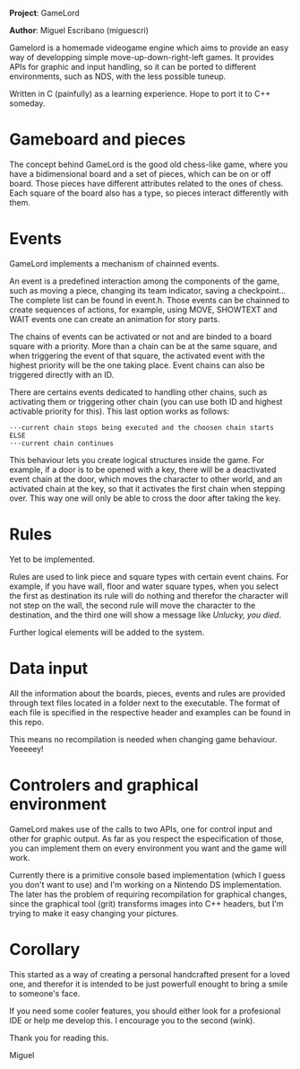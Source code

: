 **Project**: GameLord

**Author**: Miguel Escribano (miguescri)

Gamelord is a homemade videogame engine which aims to provide an easy way of developping simple move-up-down-right-left games. It provides APIs for graphic and input handling, so it can be ported to different environments, such as NDS, with the less possible tuneup.

Written in C (painfully) as a learning experience. Hope to port it to C++ someday.


# Gameboard and pieces
The concept behind GameLord is the good old chess-like game, where you have a bidimensional board and a set of pieces, which can be on or off board. Those pieces have different attributes related to the ones of chess. Each square of the board also has a type, so pieces interact differently with them.

# Events
GameLord implements a mechanism of chainned events.

An event is a predefined interaction among the components of the game, such as moving a piece, changing its team indicator, saving a checkpoint... The complete list can be found in event.h. Those events can be chainned to create sequences of actions, for example, using MOVE, SHOWTEXT and WAIT events one can create an animation for story parts.

The chains of events can be activated or not and are binded to a board square with a priority. More than a chain can be at the same square, and when triggering the event of that square, the activated event with the highest priority will be the one taking place. Event chains can also be triggered directly with an ID.

There are certains events dedicated to handling other chains, such as activating them or triggering other chain (you can use both ID and highest activable priority for this). This last option works as follows:

```IF choosen event chain exists AND choosen chain is activated THEN
···current chain stops being executed and the choosen chain starts
ELSE
···current chain continues
```

This behaviour lets you create logical structures inside the game. For example, if a door is to be opened with a key, there will be a deactivated event chain at the door, which moves the character to other world, and an activated chain at the key, so that it activates the first chain when stepping over. This way one will only be able to cross the door after taking the key.


# Rules
Yet to be implemented.

Rules are used to link piece and square types with certain event chains. For example, if you have wall, floor and water square types, when you select the first as destination its rule will do nothing and therefor the character will not step on the wall, the second rule will move the character to the destination, and the third one will show a message like *Unlucky, you died*.

Further logical elements will be added to the system.


# Data input
All the information about the boards, pieces, events and rules are provided through text files located in a folder next to the executable. The format of each file is specified in the respective header and examples can be found in this repo.

This means no recompilation is needed when changing game behaviour. Yeeeeey!


# Controlers and graphical environment
GameLord makes use of the calls to two APIs, one for control input and other for graphic output. As far as you respect the especification of those, you can implement them on every environment you want and the game will work.

Currently there is a primitive console based implementation (which I guess you don't want to use) and I'm working on a Nintendo DS implementation. The later has the problem of requiring recompilation for graphical changes, since the graphical tool (grit) transforms images into C++ headers, but I'm trying to make it easy changing your pictures.


# Corollary
This started as a way of creating a personal handcrafted present for a loved one, and therefor it is intended to be just powerfull enought to bring a smile to someone's face.

If you need some cooler features, you should either look for a profesional IDE or help me develop this. I encourage you to the second (wink).

Thank you for reading this.


Miguel



